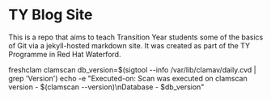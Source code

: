 # TY Blog Site

This is a repo that aims to teach Transition Year students some of the basics of Git via a jekyll-hosted markdown site. It was created as part of the TY Programme in Red Hat Waterford.

freshclam
clamscan
db_version=$(sigtool --info /var/lib/clamav/daily.cvd | grep 'Version')
echo -e "Executed-on: Scan was executed on clamscan version - $(clamscan --version)\nDatabase - $db_version"